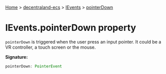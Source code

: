 [Home](./index) &gt; [decentraland-ecs](./decentraland-ecs.md) &gt; [IEvents](./decentraland-ecs.ievents.md) &gt; [pointerDown](./decentraland-ecs.ievents.pointerdown.md)

# IEvents.pointerDown property

`pointerDown` is triggered when the user press an input pointer. It could be a VR controller, a touch screen or the mouse.

**Signature:**
```javascript
pointerDown: PointerEvent
```
